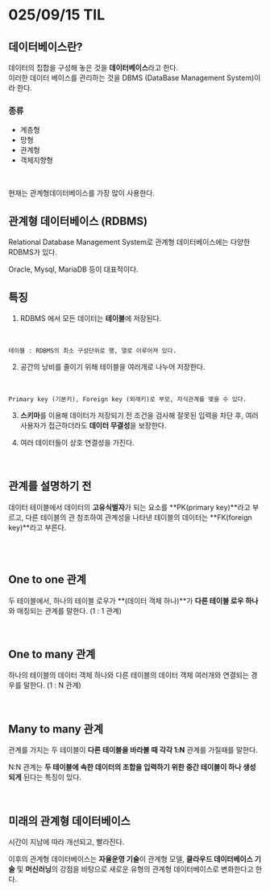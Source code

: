 # 025/09/15 TIL


## 데이터베이스란?
데이터의 집합을 구성해 놓은 것을 **데이터베이스**라고 한다.
<br />
이러한 데이터 베이스를 관리하는 것을 DBMS (DataBase Management System)이라 한다.

### 종류
- 계층형
- 망형
- 관계형
- 객체지향형
<br />

현재는 관계형데이터베이스를 가장 많이 사용한다.


## 관계형 데이터베이스 (RDBMS)
Relational Database Management System로
관계형 데이터베이스에는 다양한 RDBMS가 있다.
<br />

Oracle, Mysql, MariaDB 등이 대표적이다.

## 특징
1. RDBMS 에서 모든 데이터는 **테이블**에 저장된다.
<br />

    테이블 : RDBMS의 최소 구성단위로 행, 열로 이루어져 있다.

2. 공간의 낭비를 줄이기 위해 테이블을 여러개로 나누어 저장한다. 
<br />

    Primary key (기본키), Foreign key (외래키)로 부모, 자식관계를 맺을 수 있다.

3. **스키마**를 이용해 데이터가 저장되기 전 조건을 검사해 잘못된 입력을 차단 후, 여러 사용자가 접근하더라도 **데이터 무결성**을 보장한다.

4. 여러 데이터들이 상호 연결성을 가진다.

<br />

## 관계를 설명하기 전
 데이터 테이블에서 데이터의 **고유식별자**가 되는 요소를 **PK(primary key)**라고 부르고, 다른 테이블의 관 참조하여 관계성을 나타낸 테이블의 데이터는 **FK(foreign key)**라고 부른다.

 <br />
 

<br />

## One to one 관계
두 테이블에서, 하나의 테이블 로우가 **(데이터 객체 하나)**가 **다른 테이블 로우 하나**와 매칭되는 관계를 말한다. (1 : 1 관계)


<br />

## One to many 관계
하나의 테이블의 데이터 객체 하나와 다른 테이블의 데이터 객체 여러개와 연결되는 경우를 말한다. (1 : N 관계)


<br />

## Many to many 관계
관계를 가지는 두 테이블이 **다른 테이블을 바라볼 때 각각 1:N** 관계를 가질때를 말한다. 

N:N 관계는 **두 테이블에 속한 데이터의 조합을 입력하기 위한 중간 테이블이 하나 생성되게** 된다는 특징이 있다.


<br />

## 미래의 관계형 데이터베이스
시간이 지남에 따라 개선되고, 빨라진다. 

이후의 관계형 데이터베이스는 **자율운영 기술**이 관계형 모델, **클라우드 데이터베이스 기술** 및 **머신러닝**의 강점을 바탕으로 새로운 유형의 관계형 데이터베이스로 변화한다고 한다.
